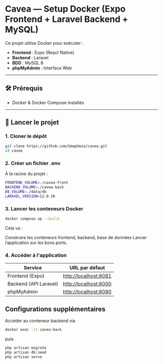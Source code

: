 # Cavea — Setup Docker (Expo Frontend + Laravel Backend + MySQL)

Ce projet utilise Docker pour exécuter :

- **Frontend** : Expo (React Native)
- **Backend** : Laravel
- **BDD** : MySQL 8
- **phpMyAdmin** : Interface Web

---

## 🛠 Prérequis

- Docker & Docker Compose installés

---

## 🚀 Lancer le projet

### 1. Cloner le dépôt

```bash
git clone https://github.com/Smophmie/cavea.git
cd cavea
```

### 2. Créer un fichier .env

À la racine du projet :
```bash
FRONTEND_VOLUME=./cavea-front
BACKEND_VOLUME=./cavea-back
DB_VOLUME=./data/db
LARAVEL_VERSION=12.0.10
```

### 3. Lancer les conteneurs Docker
```bash
docker compose up --build
```

Cela va :

Construire les conteneurs frontend, backend, base de données
Lancer l’application sur les bons ports.

### 4. Accéder à l'application
| Service               | URL par défaut                                                       |
| --------------------- | -------------------------------------------------------------------- |
| Frontend (Expo)       | [http://localhost:8081](http://localhost:8081)                       |
| Backend (API Laravel) | [http://localhost:8000](http://localhost:8000)                       |
| phpMyAdmin            | [http://localhost:8080](http://localhost:8080)                       |

## Configurations supplémentaires

Accéder au conteneur backend via
```bash
docker exec -it cavea-back
```

puis 

```bash
php artisan migrate
php artisan db:seed
php artisan serve
```